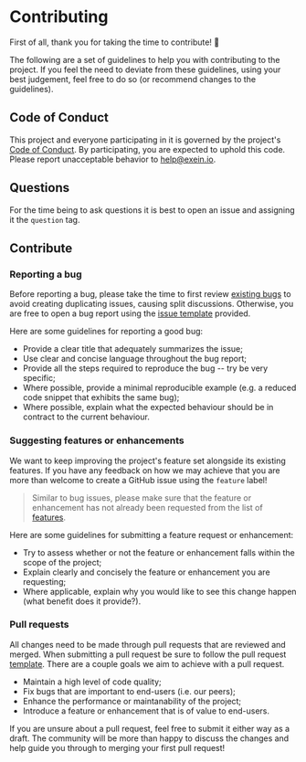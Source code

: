# Contributing

First of all, thank you for taking the time to contribute! :tada:

The following are a set of guidelines to help you with contributing to the project. If you feel the need to deviate from these guidelines, using your best judgement, feel free to do so (or recommend changes to the guidelines).

## Code of Conduct

This project and everyone participating in it is governed by the project's [Code of Conduct](CODE_OF_CONDUCT.md). By participating, you are expected to uphold this code. Please report unacceptable behavior to help@exein.io.

## Questions

For the time being to ask questions it is best to open an issue and assigning it the `question` tag.

## Contribute

### Reporting a bug

Before reporting a bug, please take the time to first review [existing bugs](../../issues?q=is%3Aissue+label%3Abug) to avoid creating duplicating issues, causing split discussions. Otherwise, you are free to open a bug report using the [issue template](.github/ISSUE_TEMPLATE/BUG-REPORT.yaml) provided.

Here are some guidelines for reporting a good bug:

* Provide a clear title that adequately summarizes the issue;
* Use clear and concise language throughout the bug report;
* Provide all the steps required to reproduce the bug -- try be very specific;
* Where possible, provide a minimal reproducible example (e.g. a reduced code snippet that exhibits the same bug);
* Where possible, explain what the expected behaviour should be in contract to the current behaviour.

### Suggesting features or enhancements

We want to keep improving the project's feature set alongside its existing features. If you have any feedback on how we may achieve that you are more than welcome to create a GitHub issue using the `feature` label! 

> Similar to bug issues, please make sure that the feature or enhancement has not already been requested from the list of [features](../../issues?q=is%3Aissue+label%3Aenhancement).

Here are some guidelines for submitting a feature request or enhancement:

* Try to assess whether or not the feature or enhancement falls within the scope of the project;
* Explain clearly and concisely the feature or enhancement you are requesting;
* Where applicable, explain why you would like to see this change happen (what benefit does it provide?).

### Pull requests

All changes need to be made through pull requests that are reviewed and merged. When submitting a pull request be sure to follow the pull request [template](.github/PULL_REQUEST_TEMPLATE.md). There are a couple goals we aim to achieve with a pull request.

* Maintain a high level of code quality;
* Fix bugs that are important to end-users (i.e. our peers);
* Enhance the performance or maintanability of the project;
* Introduce a feature or enhancement that is of value to end-users.

If you are unsure about a pull request, feel free to submit it either way as a draft. The community will be more than happy to discuss the changes and help guide you through to merging your first pull request!
